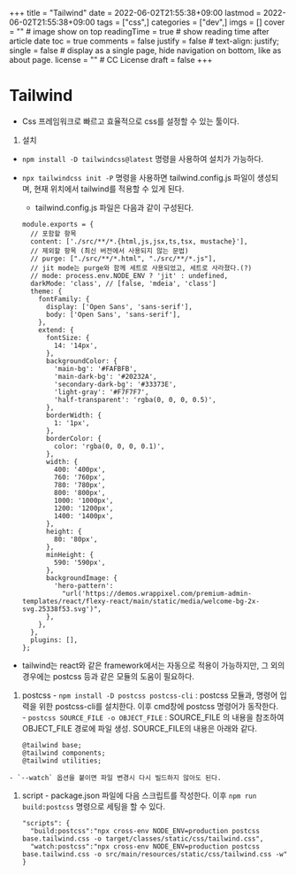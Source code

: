 +++
title = "Tailwind"
date = 2022-06-02T21:55:38+09:00
lastmod = 2022-06-02T21:55:38+09:00
tags = ["css",]
categories = ["dev",]
imgs = []
cover = ""  # image show on top
readingTime = true  # show reading time after article date
toc = true
comments = false
justify = false  # text-align: justify;
single = false  # display as a single page, hide navigation on bottom, like as about page.
license = ""  # CC License
draft = false
+++

# Tailwind
- Css 프레임워크로 빠르고 효율적으로 css를 설정할 수 있는 툴이다.

1. 설치
  - `npm install -D tailwindcss@latest` 명령을 사용하여 설치가 가능하다.
  - `npx tailwindcss init -P` 명령을 사용하면 tailwind.config.js 파일이 생성되며, 현재 위치에서 tailwind를 적용할 수 있게 된다.
    - tailwind.config.js 파일은 다음과 같이 구성된다.   

    ```
    module.exports = {
      // 포함할 항목
      content: ['./src/**/*.{html,js,jsx,ts,tsx, mustache}'],
      // 제외할 항목 (최신 버전에서 사용되지 않는 문법)
      // purge: ["./src/**/*.html", "./src/**/*.js"],
      // jit mode는 purge와 함께 세트로 사용되었고, 세트로 사라졌다.(?)
      // mode: process.env.NODE_ENV ? 'jit' : undefined,
      darkMode: 'class', // [false, 'mdeia', 'class']
      theme: {
        fontFamily: {
          display: ['Open Sans', 'sans-serif'],
          body: ['Open Sans', 'sans-serif'],
        },
        extend: {
          fontSize: {
            14: '14px',
          },
          backgroundColor: {
            'main-bg': '#FAFBFB',
            'main-dark-bg': '#20232A',
            'secondary-dark-bg': '#33373E',
            'light-gray': '#F7F7F7',
            'half-transparent': 'rgba(0, 0, 0, 0.5)',
          },
          borderWidth: {
            1: '1px',
          },
          borderColor: {
            color: 'rgba(0, 0, 0, 0.1)',
          },
          width: {
            400: '400px',
            760: '760px',
            780: '780px',
            800: '800px',
            1000: '1000px',
            1200: '1200px',
            1400: '1400px',
          },
          height: {
            80: '80px',
          },
          minHeight: {
            590: '590px',
          },
          backgroundImage: {
            'hero-pattern':
              "url('https://demos.wrappixel.com/premium-admin-templates/react/flexy-react/main/static/media/welcome-bg-2x-svg.25338f53.svg')",
          },
        },
      },
      plugins: [],
    };
    ```

  - tailwind는 react와 같은 framework에서는 자동으로 적용이 가능하지만, 그 외의 경우에는 postcss 등과 같은 모듈의 도움이 필요하다.  

  1. postcss
    - `npm install -D postcss postcss-cli` : postcss 모듈과, 명령어 입력을 위한 postcss-cli를 설치한다. 이후 cmd창에 postcss 명령어가 동작한다.  
    - `postcss SOURCE_FILE -o OBJECT_FILE` : SOURCE_FILE 의 내용을 참조하여 OBJECT_FILE 경로에 파일 생성. SOURCE_FILE의 내용은 아래와 같다.   
      ```
      @tailwind base;
      @tailwind components;
      @tailwind utilities;
      ```
     
    - `--watch` 옵션을 붙이면 파일 변경시 다시 빌드하지 않아도 된다.
    
  1. script
    - package.json 파일에 다음 스크립트를 작성한다. 이후 `npm run build:postcss` 명령으로 세팅을 할 수 있다. 
      ```
      "scripts": {
        "build:postcss":"npx cross-env NODE_ENV=production postcss base.tailwind.css -o target/classes/static/css/tailwind.css",
        "watch:postcss":"npx cross-env NODE_ENV=production postcss base.tailwind.css -o src/main/resources/static/css/tailwind.css -w"
      }
      ```
